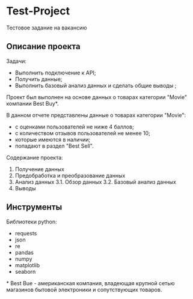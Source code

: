 # Test-Project
Тестовое задание на вакансию

## Описание проекта

Задачи: 
- Выполнить подключение к API;
- Получить данные;
- Выполнить базовый анализ данных и сделать общие выводы ;

Проект был выполнен на основе данных о товарах категории "Movie" компании Best Buy*.

В данном отчете представлены данные о товарах категории "Movie":
- с оценками пользователей не ниже 4 баллов;
- с количеством отзывов пользователей не менее 10;
- которые имеются в наличии;
- попадают в раздел "Best Sell".

Содержание проекта:
1. Получение данных
2. Предобработка и преобразование данных
3. Анализ данных
  3.1. Обзор данных
  3.2. Базовый анализ данных
4. Выводы

## Инструменты
Библиотеки python:
- requests
- json
- re
- pandas
- numpy
- matplotlib
- seaborn


\* Best Bue - американская компания, владеющая крупной сетью магазинов бытовой электроники и сопутствующих товаров.
